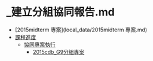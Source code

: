 # _建立分組協同報告.md

* [2015midterm 專案](local_data/2015midterm 專案.md)
* [課程進度](local_data/_課程進度.md)
   * [協同專案執行](local_data/_協同專案執行.md)
        * [2015cdb_G9分組專案](local_data/2015cdb_G9分組專案.md)